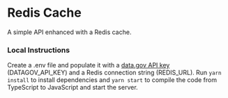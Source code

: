 # Redis Cache

A simple API enhanced with a Redis cache.

### Local Instructions

Create a .env file and populate it with a [data.gov API key](https://api.data.gov/signup/) (DATAGOV_API_KEY) and a Redis connection string (REDIS_URL). Run `yarn install` to install dependencies and `yarn start` to compile the code from TypeScript to JavaScript and start the server.
